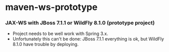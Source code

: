 maven-ws-prototype
==================

### JAX-WS with JBoss 7.1.1 or WildFly 8.1.0 (prototype project)

* Project needs to be well work with Spring 3.x. 
* Unfortunately this can't be done: JBoss 7.1.1 everything is ok, but WildFly 8.1.0 have trouble by deploying.

